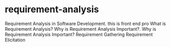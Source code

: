 # requirement-analysis
Requirement Analysis in Software Development.
this is front end pro 
What is Requirement Analysis?
Why is Requirement Analysis Important?.
Why is Requirement Analysis Important?
Requirement Gathering
Requirement Elicitation
